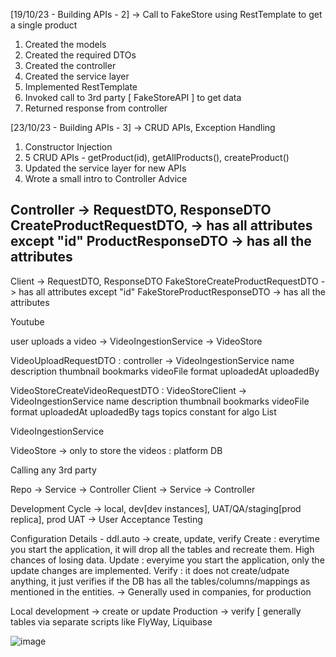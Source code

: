 [19/10/23 - Building APIs - 2] -> Call to FakeStore using RestTemplate to get a single product
1. Created the models
2. Created the required DTOs
3. Created the controller
4. Created the service layer
5. Implemented RestTemplate
6. Invoked call to 3rd party [ FakeStoreAPI ] to get data
7. Returned response from controller

[23/10/23 - Building APIs - 3] -> CRUD APIs, Exception Handling
1. Constructor Injection
2. 5 CRUD APIs - getProduct(id), getAllProducts(), createProduct()
3. Updated the service layer for new APIs
4. Wrote a small intro to Controller Advice



Controller -> RequestDTO, ResponseDTO
CreateProductRequestDTO, -> has all attributes except "id"
ProductResponseDTO -> has all the attributes
--------------------------------------------------------------------------------
Client -> RequestDTO, ResponseDTO
FakeStoreCreateProductRequestDTO -> has all attributes except "id"
FakeStoreProductResponseDTO -> has all the attributes


Youtube

user uploads a video -> VideoIngestionService -> VideoStore

VideoUploadRequestDTO : controller -> VideoIngestionService
name
description
thumbnail
bookmarks
videoFile
format
uploadedAt
uploadedBy

VideoStoreCreateVideoRequestDTO : VideoStoreClient -> VideoIngestionService
name
description
thumbnail
bookmarks
videoFile
format
uploadedAt
uploadedBy
tags
topics
constant for algo
List<Resolutions>




VideoIngestionService

VideoStore -> only to store the videos : platform DB

Calling any 3rd party

Repo -> Service -> Controller
Client -> Service -> Controller

Development Cycle -> local, dev[dev instances], UAT/QA/staging[prod replica], prod
UAT -> User Acceptance Testing



Configuration Details -
ddl.auto -> create, update, verify
Create : everytime you start the application, it will drop all the tables and recreate them. High chances of losing data.
Update : everyime you start the application, only the update changes are implemented.
Verify : it does not create/udpate anything, it just verifies if the DB has all the tables/columns/mappings as mentioned in the entities. -> Generally used in companies, for production

Local development -> create or update
Production -> verify [ generally tables via separate scripts like FlyWay, Liquibase 

![image](https://github.com/shamshadCodes/ECommerce/assets/16875076/e302bab9-41d0-4aff-ad9b-5bb4276aa280)
